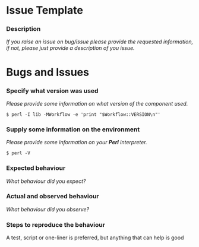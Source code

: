 # Issue Template

### Description

_If you raise an issue on bug/issue please provide the requested information, if not, please just provide a description of you issue._

# Bugs and Issues

### Specify what version was used

_Please provide some information on what version of the component used._

```
$ perl -I lib -MWorkflow -e 'print "$Workflow::VERSION\n"'
```

### Supply some information on the environment

_Please provide some information on your **Perl** interpreter._

```
$ perl -V
```

### Expected behaviour

_What behaviour did you expect?_

### Actual and observed behaviour

_What behaviour did you observe?_

### Steps to reproduce the behaviour

A test, script or one-liner is preferred, but anything that can help is good

